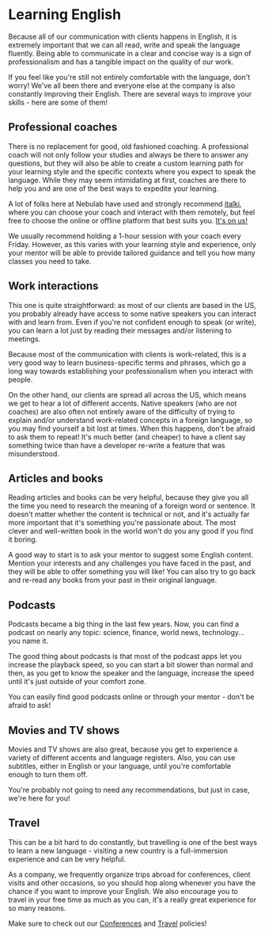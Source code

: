 # Learning English

Because all of our communication with clients happens in English, it is extremely important that we
can all read, write and speak the language fluently. Being able to communicate in a clear and
concise way is a sign of professionalism and has a tangible impact on the quality of our work.

If you feel like you're still not entirely comfortable with the language, don't worry! We've all
been there and everyone else at the company is also constantly improving their English. There are
several ways to improve your skills - here are some of them!

## Professional coaches

There is no replacement for good, old fashioned coaching. A professional coach will not only follow
your studies and always be there to answer any questions, but they will also be able to create a
custom learning path for your learning style and the specific contexts where you expect to speak the
language. While they may seem intimidating at first, coaches are there to help you and are one of
the best ways to expedite your learning.

A lot of folks here at Nebulab have used and strongly recommend [italki](https://www.italki.com/),
where you can choose your coach and interact with them remotely, but feel free to choose the online
or offline platform that best suits you. [It's on us!](https://github.com/nebulab/playbook/blob/master/personal-growth/benefits.md)

We usually recommend holding a 1-hour session with your coach every Friday. However, as this varies with
your learning style and experience, only your mentor will be able to provide tailored guidance and
tell you how many classes you need to take. 

## Work interactions

This one is quite straightforward: as most of our clients are based in the US, you probably already
have access to some native speakers you can interact with and learn from. Even if you're not
confident enough to speak (or write), you can learn a lot just by reading their messages and/or
listening to meetings.

Because most of the communication with clients is work-related, this is a very good way to learn
business-specific terms and phrases, which go a long way towards establishing your professionalism
when you interact with people.

On the other hand, our clients are spread all across the US, which means we get to hear a lot of
different accents. Native speakers (who are not coaches) are also often not entirely aware of the
difficulty of trying to explain and/or understand work-related concepts in a foreign language, so
you may find yourself a bit lost at times. When this happens, don't be afraid to ask them to repeat!
It's much better (and cheaper) to have a client say something twice than have a developer re-write a
feature that was misunderstood.

## Articles and books

Reading articles and books can be very helpful, because they give you all the time you need to
research the meaning of a foreign word or sentence. It doesn't matter whether the content is
technical or not, and it's actually far more important that it's something you're passionate about.
The most clever and well-written book in the world won't do you any good if you find it boring.

A good way to start is to ask your mentor to suggest some English content. Mention your interests
and any challenges you have faced in the past, and they will be able to offer something you will
like! You can also try to go back and re-read any books from your past in their original language.

## Podcasts

Podcasts became a big thing in the last few years. Now, you can find a podcast on nearly any topic:
science, finance, world news, technology... you name it.

The good thing about podcasts is that most of the podcast apps let you increase the playback speed,
so you can start a bit slower than normal and then, as you get to know the speaker and the language,
increase the speed until it's just outside of your comfort zone.

You can easily find good podcasts online or through your mentor - don't be afraid to ask!

## Movies and TV shows

Movies and TV shows are also great, because you get to experience a variety of different accents and
language registers. Also, you can use subtitles, either in English or your language, until you're
comfortable enough to turn them off.

You're probably not going to need any recommendations, but just in case, we're here for you!

## Travel

This can be a bit hard to do constantly, but travelling is one of the best ways to learn a new
language - visiting a new country is a full-immersion experience and can be very helpful.

As a company, we frequently organize trips abroad for conferences, client visits and other 
occasions, so you should hop along whenever you have the chance if you want to improve your English.
We also encourage you to travel in your free time as much as you can, it's a really great experience
for so many reasons.

Make sure to check out our [Conferences](https://github.com/nebulab/playbook/blob/master/personal-growth/conferences.md) 
and [Travel](https://github.com/nebulab/playbook/blob/master/processes/travel-policy.md) policies!
